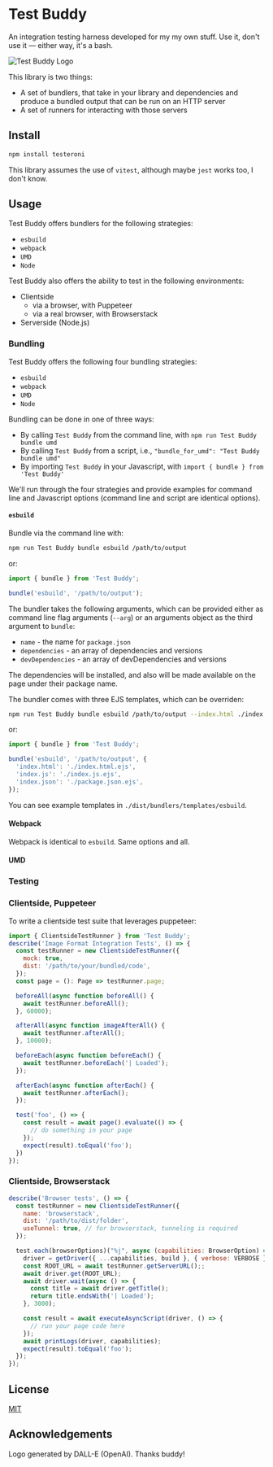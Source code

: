 # Test Buddy

An integration testing harness developed for my my own stuff. Use it, don't use it &mdash; either way, it's a bash.

![Test Buddy Logo](./assets/testeroni.webp)

This library is two things:

- A set of bundlers, that take in your library and dependencies and produce a bundled output that can be run on an HTTP server
- A set of runners for interacting with those servers

## Install

```bash
npm install testeroni
```

This library assumes the use of `vitest`, although maybe `jest` works too, I don't know.

## Usage

Test Buddy offers bundlers for the following strategies:

- `esbuild`
- `webpack`
- `UMD`
- `Node`

Test Buddy also offers the ability to test in the following environments:

- Clientside
  - via a browser, with Puppeteer
  - via a real browser, with Browserstack
- Serverside (Node.js)

### Bundling

Test Buddy offers the following four bundling strategies:

- `esbuild`
- `webpack`
- `UMD`
- `Node`

Bundling can be done in one of three ways:

- By calling `Test Buddy` from the command line, with `npm run Test Buddy bundle umd`
- By calling `Test Buddy` from a script, i.e., `"bundle_for_umd": "Test Buddy bundle umd"`
- By importing `Test Buddy` in your Javascript, with `import { bundle } from 'Test Buddy'`

We'll run through the four strategies and provide examples for command line and Javascript options (command line and script are identical options).

#### `esbuild`

Bundle via the command line with:

```bash
npm run Test Buddy bundle esbuild /path/to/output
```

or:

```javascript
import { bundle } from 'Test Buddy';

bundle('esbuild', '/path/to/output');
```

The bundler takes the following arguments, which can be provided either as command line flag arguments (`--arg`) or an arguments object as the third argument to `bundle`:

- `name` - the name for `package.json`
- `dependencies` - an array of dependencies and versions
- `devDependencies` - an array of devDependencies and versions

The dependencies will be installed, and also will be made available on the page under their package name.

The bundler comes with three EJS templates, which can be overriden:

```bash
npm run Test Buddy bundle esbuild /path/to/output --index.html ./index.html.ejs --index.js ./index.js.ejs --package.json ./package.json.ejs
```

or:

```javascript
import { bundle } from 'Test Buddy';

bundle('esbuild', '/path/to/output', {
  'index.html': './index.html.ejs',
  'index.js': './index.js.ejs',
  'index.json': './package.json.ejs',
});
```

You can see example templates in `./dist/bundlers/templates/esbuild`.

#### Webpack

Webpack is identical to `esbuild`. Same options and all.

#### UMD

### Testing

### Clientside, Puppeteer

To write a clientside test suite that leverages puppeteer:

```javascript
import { ClientsideTestRunner } from 'Test Buddy';
describe('Image Format Integration Tests', () => {
  const testRunner = new ClientsideTestRunner({
    mock: true,
    dist: '/path/to/your/bundled/code',
  });
  const page = (): Page => testRunner.page;

  beforeAll(async function beforeAll() {
    await testRunner.beforeAll();
  }, 60000);

  afterAll(async function imageAfterAll() {
    await testRunner.afterAll();
  }, 10000);

  beforeEach(async function beforeEach() {
    await testRunner.beforeEach('| Loaded');
  });

  afterEach(async function afterEach() {
    await testRunner.afterEach();
  });

  test('foo', () => {
    const result = await page().evaluate(() => {
      // do something in your page
    });
    expect(result).toEqual('foo');
  })
});
```

### Clientside, Browserstack

```javascript
describe('Browser tests', () => {
  const testRunner = new ClientsideTestRunner({
    name: 'browserstack',
    dist: '/path/to/dist/folder',
    useTunnel: true, // for browserstack, tunneling is required
  });

  test.each(browserOptions)("%j", async (capabilities: BrowserOption) => {
    driver = getDriver({ ...capabilities, build }, { verbose: VERBOSE });
    const ROOT_URL = await testRunner.getServerURL();;
    await driver.get(ROOT_URL);
    await driver.wait(async () => {
      const title = await driver.getTitle();
      return title.endsWith('| Loaded');
    }, 3000);

    const result = await executeAsyncScript(driver, () => {
      // run your page code here
    });
    await printLogs(driver, capabilities);
    expect(result).toEqual('foo');
  });
});
```

## License

[MIT](LICENSE)

## Acknowledgements

Logo generated by DALL-E (OpenAI). Thanks buddy!
